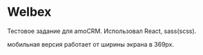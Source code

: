 # Welbex
Тестовое задание для amoCRM.
Использовал React, sass(scss).

мобильная версия работает от ширины экрана в 369px.
